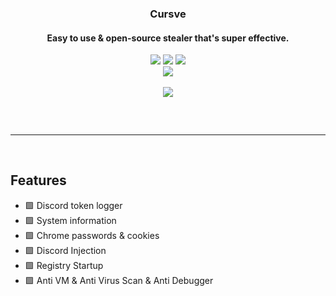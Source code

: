 <div align="center">
    <h3>Cursve</h3>
    <h4>Easy to use & open-source stealer that's super effective.</h4>
</div>

<div align="center">
    <img src="https://img.shields.io/github/languages/top/terik1640/cursve?color=%23000000">
    <img src="https://img.shields.io/github/last-commit/terik1640/cursve?color=%23000000&logoColor=%23000000">
    <img src="https://img.shields.io/github/stars/terik1640/cursve?color=%23000000&logoColor=%23000000">
    <br>
    <img src="https://img.shields.io/github/followers/terik1640?color=%23000000&label=Follow%20me"> 
    <br>
    <br>
    <img src="https://c.tenor.com/DVzVKfkHYJcAAAAd/galaxy-space.gif">
    <hr style="border-radius: 2%; margin-top: 60px; margin-bottom: 60px;" noshade="" size="20" width="100%">
</div>

## Features
- 🟩 Discord token logger
- 🟩 System information
- 🟩 Chrome passwords & cookies
- 🟩 Discord Injection
- 🟩 Registry Startup
- 🟩 Anti VM & Anti Virus Scan & Anti Debugger
